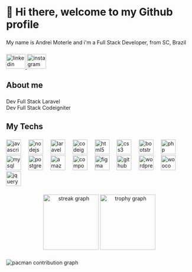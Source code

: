<h1 align="left">👋 Hi there, welcome to my Github profile</h1>

###

<p align="left">My name is Andrei Moterle and i'm a Full Stack Developer, from SC, Brazil</p>

###

<div align="left">
  <a href="https://www.linkedin.com/in/andrei-moterle/" target="_blank">
    <img src="https://raw.githubusercontent.com/maurodesouza/profile-readme-generator/master/src/assets/icons/social/linkedin/default.svg" width="52" height="40" alt="linkedin logo"  />
  </a>
  <a href="https://www.instagram.com/andrei_moterle/" target="_blank">
    <img src="https://raw.githubusercontent.com/maurodesouza/profile-readme-generator/master/src/assets/icons/social/instagram/default.svg" width="52" height="40" alt="instagram logo"  />
  </a>
</div>

###

<h2 align="left">About me</h2>

###

<p align="left">Dev Full Stack Laravel<br>Dev Full Stack Codeigniter</p>

###

<h2 align="left">My Techs</h2>

###

<div align="left">
  <img src="https://cdn.jsdelivr.net/gh/devicons/devicon/icons/javascript/javascript-original.svg" height="40" alt="javascript logo"  />
  <img width="12" />
  <img src="https://cdn.jsdelivr.net/gh/devicons/devicon/icons/nodejs/nodejs-original.svg" height="40" alt="nodejs logo"  />
  <img width="12" />
  <img src="https://cdn.simpleicons.org/laravel/FF2D20" height="40" alt="laravel logo"  />
  <img width="12" />
  <img src="https://cdn.jsdelivr.net/gh/devicons/devicon/icons/codeigniter/codeigniter-plain.svg" height="40" alt="codeigniter logo"  />
  <img width="12" />
  <img src="https://cdn.jsdelivr.net/gh/devicons/devicon/icons/html5/html5-original.svg" height="40" alt="html5 logo"  />
  <img width="12" />
  <img src="https://cdn.jsdelivr.net/gh/devicons/devicon/icons/css3/css3-original.svg" height="40" alt="css3 logo"  />
  <img width="12" />
  <img src="https://skillicons.dev/icons?i=bootstrap" height="40" alt="bootstrap logo"  />
  <img width="12" />
  <img src="https://skillicons.dev/icons?i=php" height="40" alt="php logo"  />
  <img width="12" />
  <img src="https://skillicons.dev/icons?i=mysql" height="40" alt="mysql logo"  />
  <img width="12" />
  <img src="https://cdn.jsdelivr.net/gh/devicons/devicon/icons/postgresql/postgresql-original.svg" height="40" alt="postgresql logo"  />
  <img width="12" />
  <img src="https://skillicons.dev/icons?i=aws" height="40" alt="amazonwebservices logo"  />
  <img width="12" />
  <img src="https://cdn.jsdelivr.net/gh/devicons/devicon/icons/composer/composer-original.svg" height="40" alt="composer logo"  />
  <img width="12" />
  <img src="https://skillicons.dev/icons?i=figma" height="40" alt="figma logo"  />
  <img width="12" />
  <img src="https://skillicons.dev/icons?i=github" height="40" alt="github logo"  />
  <img width="12" />
  <img src="https://skillicons.dev/icons?i=wordpress" height="40" alt="wordpress logo"  />
  <img width="12" />
  <img src="https://cdn.jsdelivr.net/gh/devicons/devicon/icons/woocommerce/woocommerce-original.svg" height="40" alt="woocommerce logo"  />
  <img width="12" />
  <img src="https://skillicons.dev/icons?i=jquery" height="40" alt="jquery logo"  />
</div>

###

<div align="center">
  <img src="https://streak-stats.demolab.com?user=andreiMoterle&locale=en&mode=weekly&theme=bear&hide_border=false&border_radius=5&order=3" height="150" alt="streak graph"  />
  <img src="https://github-profile-trophy.vercel.app?username=andreiMoterle&theme=juicyfresh&column=-1&row=1&margin-w=7&margin-h=8&no-bg=true&no-frame=true&order=4" height="150" alt="trophy graph"  />
</div>

###

<picture>
  <source media="(prefers-color-scheme: dark)" srcset="https://raw.githubusercontent.com/andreiMoterle/andreiMoterle/output/pacman-contribution-graph-dark.svg">
  <source media="(prefers-color-scheme: light)" srcset="https://raw.githubusercontent.com/andreiMoterle/andreiMoterle/output/pacman-contribution-graph.svg">
  <img alt="pacman contribution graph" src="https://raw.githubusercontent.com/andreiMoterle/andreiMoterle/output/pacman-contribution-graph.svg">
</picture>

###
